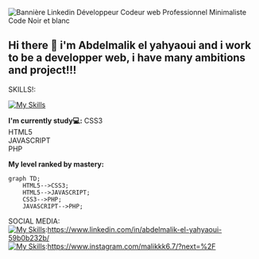 
![Bannière Linkedin Développeur Codeur web Professionnel Minimaliste Code Noir et blanc](https://github.com/user-attachments/assets/803caf9e-9e41-45e7-866c-188a94a803a0)


## **Hi there 👋 i'm Abdelmalik el yahyaoui and i work to be a developper web, i have many ambitions and project!!!**

SKILLS!:<p></p>
[![My Skills](https://skillicons.dev/icons?i=js,html,css)](https://skillicons.dev)


**I'm currently study💻:**
CSS3<br>
HTML5<br>
JAVASCRIPT<br>
PHP<br>


**My level ranked by mastery:**
```mermaid
graph TD;
    HTML5-->CSS3;
    HTML5-->JAVASCRIPT;
    CSS3-->PHP;
    JAVASCRIPT-->PHP;
```



SOCIAL MEDIA:<br>
[![My Skills](https://skillicons.dev/icons?i=linkedin)](https://skillicons.dev):https://www.linkedin.com/in/abdelmalik-el-yahyaoui-59b0b232b/<br>
[![My Skills](https://skillicons.dev/icons?i=instagram)](https://skillicons.dev):https://www.instagram.com/malikkk6.7/?next=%2F






